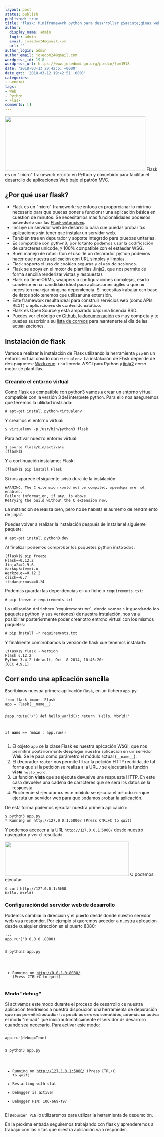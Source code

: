 ```yaml
---
layout: post
status: publish
published: true
title: 'flask: Miniframework python para desarrollar p&aacute;ginas web (1&ordf; parte)'
author:
  display_name: admin
  login: admin
  email: josedom24@gmail.com
  url: ''
author_login: admin
author_email: josedom24@gmail.com
wordpress_id: 1918
wordpress_url: https://www.josedomingo.org/pledin/?p=1918
date: '2018-03-12 20:42:51 +0000'
date_gmt: '2018-03-12 19:42:51 +0000'
categories:
- General
tags:
- Web
- Python
- Flask
comments: []
---
```

<p><a class="thumbnail" href="https://www.josedomingo.org/pledin/wp-content/uploads/2018/03/flask.png"><img src="https://www.josedomingo.org/pledin/wp-content/uploads/2018/03/flask.png" alt="" width="460" height="180" class="aligncenter size-full wp-image-1919" /></a> Flask es un "micro" framework escrito en Python y concebido para facilitar el desarrollo de aplicaciones Web bajo el patr&oacute;n MVC.</p>
<h2>&iquest;Por qu&eacute; usar flask?</h2>
<ul>
<li>Flask es un "micro" framework: se enfoca en proporcionar lo m&iacute;nimo necesario para que puedas poner a funcionar una aplicaci&oacute;n b&aacute;sica en cuesti&oacute;n de minutos. Se necesitamos m&aacute;s funcionalidades podemos extenderlo con las <a href="http://flask.pocoo.org/extensions/">Flask extensions</a>.</li>
<li>Incluye un servidor web de desarrollo para que puedas probar tus aplicaciones sin tener que instalar un servidor web.</li>
<li>Tambi&eacute;n trae un depurador y soporte integrado para pruebas unitarias. </li>
<li>Es compatible con python3, por lo tanto podemos usar la codificaci&oacute;n de caracteres unicode, y 100% compatible con el est&aacute;ndar WSGI.</li>
<li>Buen manejo de rutas: Con el uso de un decorador python podemos hacer que nuestra aplicaci&oacute;n con URL simples y limpias.</li>
<li>Flask soporta el uso de cookies seguras y el uso de sesiones.</li>
<li>Flask se apoya en el motor de plantillas Jinja2, que nos permite de forma sencilla renderizar vistas y respuestas.</li>
<li>Flask no tiene ORMs, wrappers o configuraciones complejas, eso lo convierte en un candidato ideal para aplicaciones &aacute;giles o que no necesiten manejar ninguna dependencia. Si necesitas trabajar con base de datos s&oacute;lo tenemos que utilizar una extensi&oacute;n.</li>
<li>Este framework resulta ideal para construir servicios web (como APIs REST) o aplicaciones de contenido est&aacute;tico.</li>
<li>Flask es Open Source y est&aacute; amparado bajo una licencia BSD.</li>
<li>Puedes ver el c&oacute;digo en <a href="https://github.com/pallets/flask">Github</a>, la <a href="https://github.com/pallets/flask">documentaci&oacute;n</a> es muy completa y te puedes suscribir a su <a href="http://flask.pocoo.org/mailinglist/">lista de correos</a> para mantenerte al d&iacute;a de las actualizaciones.</li>
</ul>
<p><!--more--></p>
<h2>Instalaci&oacute;n de flask</h2>
<p>Vamos a realizar la instalaci&oacute;n de Flask utilizando la herramienta <code>pip</code> en un entorno virtual creado con <code>virtualenv</code>. La instalaci&oacute;n de Flask depende de dos paquetes: <a href="http://werkzeug.pocoo.org/">Werkzeug</a>, una librer&iacute;a WSGI para Python y <a href="http://jinja.pocoo.org/docs/2.9/">jinja2</a> como motor de plantillas.</p>
<h3>Creando el entorno virtual</h3>
<p>Como Flask es compatible con python3 vamos a crear un entorno virtual compatible con la versi&oacute;n 3 del interprete python. Para ello nos aseguremos que tenemos la utilidad instalada:</p>
<pre><code># apt-get install python-virtualenv
</code></pre>
<p>Y creamos el entorno virtual:</p>
<pre><code>$ virtualenv -p /usr/bin/python3 flask
</code></pre>
<p>Para activar nuestro entorno virtual:</p>
<pre><code>$ source flask/bin/activate
(flask)$ 
</code></pre>
<p>Y a continuaci&oacute;n instalamos Flask:</p>
<pre><code>(flask)$ pip install Flask
</code></pre>
<p>Si nos aparece el siguiente aviso durante la instalaci&oacute;n:</p>
<pre><code>WARNING: The C extension could not be compiled, speedups are not enabled.
Failure information, if any, is above.
Retrying the build without the C extension now.
</code></pre>
<p>La instalaci&oacute;n se realiza bien, pero no se habilita el aumento de rendimiento de jinja2.</p>
<p>Puedes volver a realizar la instalaci&oacute;n despu&eacute;s de instalar el siguiente paquete:</p>
<pre><code># apt-get install python3-dev
</code></pre>
<p>Al finalizar podemos comprobar los paquetes python instalados:</p>
<pre><code>(flask)$ pip freeze
Flask==0.12.2
Jinja2==2.9.6
MarkupSafe==1.0
Werkzeug==0.12.2
click==6.7
itsdangerous==0.24
</code></pre>
<p>Podemos guardar las dependencias en un fichero <code>requirements.txt</code>:</p>
<pre><code># pip freeze > requirements.txt
</code></pre>
<p>La utilizaci&oacute;n del fichero ˋrequirements.txtˋ, donde vamos a ir guardando los paquetes python (y sus versiones) de nuestra instalaci&oacute;n, nos va a posibilitar posteriormente poder crear otro entrono virtual con los mismos paquetes:</p>
<pre><code># pip install -r requirements.txt
</code></pre>
<p>Y finalmente comprobamos la versi&oacute;n de flask que tenemos instalada:</p>
<pre><code>(flask)$ flask --version
Flask 0.12.2
Python 3.4.2 (default, Oct  8 2014, 10:45:20) 
[GCC 4.9.1]
</code></pre>
<h2>Corriendo una aplicaci&oacute;n sencilla</h2>
<p>Escribimos nuestra primera aplicaci&oacute;n flask, en un fichero <code>app.py</code>:</p>
<pre><code>from flask import Flask
app = Flask(__name__)   

@app.route('/')
def hello_world():
    return 'Hello, World!'

if __name__ == '__main__':
    app.run()
</code></pre>
<ol>
<li>El objeto <code>app</code> de la clase Flask es nuestra aplicaci&oacute;n WSGI, que nos permitir&aacute; posteriormente desplegar nuestra aplicaci&oacute;n en un servidor Web. Se le pasa como par&aacute;metro el m&oacute;dulo actual (<code>__name__</code>).</li>
<li>El decorador <code>router</code> nos permite filtrar la petici&oacute;n HTTP recibida, de tal forma que si la petici&oacute;n se realiza a la URL <code>/</code> se ejecutar&aacute; la funci&oacute;n <strong>vista</strong> <code>hello_word</code>.</li>
<li>La funci&oacute;n <strong>vista</strong> que se ejecuta devuelve una respuesta HTTP. En este caso devuelve una cadena de caracteres que se ser&aacute; los datos de la respuesta.</li>
<li>Finalmente si ejecutamos este m&oacute;dulo se ejecuta el m&eacute;todo <code>run</code> que ejecuta un servidor web para que podamos probar la aplicaci&oacute;n.</li>
</ol>
<p>De esta forma podemos ejecutar nuestra primera aplicaci&oacute;n:</p>
<pre><code>$ python3 app.py
* Running on http://127.0.0.1:5000/ (Press CTRL+C to quit)
</code></pre>
<p>Y podemos acceder a la URL <code>http://127.0.0.1:5000/</code> desde nuestro navegador y ver el resultado.</p>
<p><a class="thumbnail" href="https://www.josedomingo.org/pledin/wp-content/uploads/2018/03/flask2.png"><img src="https://www.josedomingo.org/pledin/wp-content/uploads/2018/03/flask2.png" alt="" width="406" height="113" class="aligncenter size-full wp-image-1923" /></a> O podemos ejecutar:</p>
<pre><code>$ curl http://127.0.0.1:5000
Hello, World!
</code></pre>
<h3>Configuraci&oacute;n del servidor web de desarrollo</h3>
<p>Podemos cambiar la direcci&oacute;n y el puerto desde donde nuestro servidor web va a responder. Por ejemplo si queremos acceder a nuestra aplicaci&oacute;n desde cualquier direcci&oacute;n en el puerto 8080:</p>
<pre><code>...
app.run('0.0.0.0',8080)

$ python3 app.py
* Running on http://0.0.0.0:8080/ (Press CTRL+C to quit)
</code></pre>
<h3>Modo "debug"</h3>
<p>Si activamos este modo durante el proceso de desarrollo de nuestra aplicaci&oacute;n tendremos a nuestra disposici&oacute;n una herramienta de depuraci&oacute;n que nos permitir&aacute; estudiar los posibles errores cometidos, adem&aacute;s se activa el modo "reload" que inicia autom&aacute;ticamente el servidor de desarrollo cuando sea necesario. Para activar este modo:</p>
<pre><code>...
app.run(debug=True)

$ python3 app.py
* Running on http://127.0.0.1:5000/ (Press CTRL+C to quit)
* Restarting with stat
* Debugger is active!
* Debugger PIN: 106-669-497
</code></pre>
<p>El <code>Debugger PIN</code> lo utilizaremos para utilizar la herramienta de depuraci&oacute;n.</p>
<p>En la prox&iacute;ma entrada seguiremos trabajando con flask y aprenderemos a trabajar con las rutas que nuestra aplicaci&oacute;n va a responder.</p>
